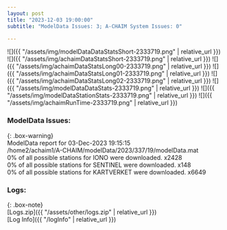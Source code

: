 ```yaml
---
layout: post
title: "2023-12-03 19:00:00"
subtitle: "ModelData Issues: 3; A-CHAIM System Issues: 0"

---
```


![]({{ "/assets/img/modelDataDataStatsShort-2333719.png" | relative_url }})
![]({{ "/assets/img/achaimDataStatsShort-2333719.png" | relative_url }})
![]({{ "/assets/img/achaimDataStatsLong00-2333719.png" | relative_url }})
![]({{ "/assets/img/achaimDataStatsLong01-2333719.png" | relative_url }})
![]({{ "/assets/img/achaimDataStatsLong02-2333719.png" | relative_url }})
![]({{ "/assets/img/modelDataDataStats-2333719.png" | relative_url }})
![]({{ "/assets/img/modelDataStationStats-2333719.png" | relative_url }})
![]({{ "/assets/img/achaimRunTime-2333719.png" | relative_url }})


### ModelData Issues:  
  
{: .box-warning}  
 ModelData report for 03-Dec-2023 19:15:15   
 /home2/achaim1/A-CHAIM/modelData/2023/337/19/modelData.mat   
 0% of all possible stations for IONO were downloaded. x2428   
 0% of all possible stations for SENTINEL were downloaded. x148   
 0% of all possible stations for KARTVERKET were downloaded. x6649   
  


### Logs:  
  
{: .box-note}  
[Logs.zip]({{ "/assets/other/logs.zip" | relative_url }})  
[Log Info]({{ "/logInfo" | relative_url }})  
